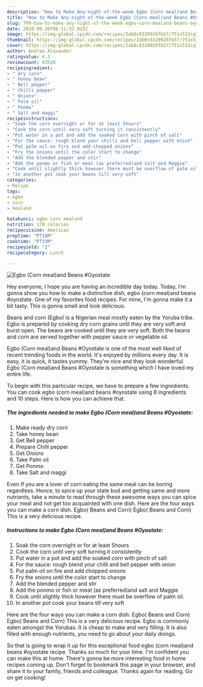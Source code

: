 ```yaml
---
description: "How to Make Any-night-of-the-week Egbo (Corn meal)and Beans #Oyostate"
title: "How to Make Any-night-of-the-week Egbo (Corn meal)and Beans #Oyostate"
slug: 799-how-to-make-any-night-of-the-week-egbo-corn-mealand-beans-oyostate
date: 2020-09-30T06:11:53.025Z
image: https://img-global.cpcdn.com/recipes/2ab8c8320926fb57/751x532cq70/egbo-corn-mealand-beans-oyostate-recipe-main-photo.jpg
thumbnail: https://img-global.cpcdn.com/recipes/2ab8c8320926fb57/751x532cq70/egbo-corn-mealand-beans-oyostate-recipe-main-photo.jpg
cover: https://img-global.cpcdn.com/recipes/2ab8c8320926fb57/751x532cq70/egbo-corn-mealand-beans-oyostate-recipe-main-photo.jpg
author: Andrew Alexander
ratingvalue: 4.3
reviewcount: 43520
recipeingredient:
- " dry corn"
- " honey bean"
- " Bell pepper"
- " Chilli pepper"
- " Onions"
- " Palm oil"
- " Ponmo"
- " Salt and maggi"
recipeinstructions:
- "Soak the corn overnight or for at least 5hours"
- "Cook the corn until very soft turning it consistently"
- "Put water in a pot and add the soaked corn with pinch of salt"
- "For the sauce: rough blend your chilli and bell pepper with onion"
- "Put palm oil on fire and add chopped onions"
- "Fry the onions until the color start to change"
- "Add the blended pepper and stir"
- "Add the ponmo or fish or meat (as preferred)and salt and Maggie"
- "Cook until slightly thick however there must be overflow of palm oil."
- "In another pot cook your beans till very soft"
categories:
- Recipe
tags:
- egbo
- corn
- mealand

katakunci: egbo corn mealand 
nutrition: 170 calories
recipecuisine: American
preptime: "PT18M"
cooktime: "PT33M"
recipeyield: "2"
recipecategory: Lunch

---
```



![Egbo (Corn meal)and Beans #Oyostate](https://img-global.cpcdn.com/recipes/2ab8c8320926fb57/751x532cq70/egbo-corn-mealand-beans-oyostate-recipe-main-photo.jpg)

Hey everyone, I hope you are having an incredible day today. Today, I'm gonna show you how to make a distinctive dish, egbo (corn meal)and beans #oyostate. One of my favorites food recipes. For mine, I'm gonna make it a bit tasty. This is gonna smell and look delicious.

Beans and corn (Egbo) is a Nigerian meal mostly eaten by the Yoruba tribe. Egbo is prepared by cooking dry corn grains until they are very soft and burst open. The beans are cooked until they are very soft. Both the beans and corn are served together with pepper sauce or vegetable oil.

Egbo (Corn meal)and Beans #Oyostate is one of the most well liked of recent trending foods in the world. It's enjoyed by millions every day. It is easy, it is quick, it tastes yummy. They're nice and they look wonderful. Egbo (Corn meal)and Beans #Oyostate is something which I have loved my entire life.


To begin with this particular recipe, we have to prepare a few ingredients. You can cook egbo (corn meal)and beans #oyostate using 8 ingredients and 10 steps. Here is how you can achieve that.

<!--inarticleads1-->

##### The ingredients needed to make Egbo (Corn meal)and Beans #Oyostate:

1. Make ready  dry corn
1. Take  honey bean
1. Get  Bell pepper
1. Prepare  Chilli pepper
1. Get  Onions
1. Take  Palm oil
1. Get  Ponmo
1. Take  Salt and maggi


Even If you are a lover of corn eating the same meal can be boring regardless. Hence, to spice up your state bud and getting same and more nutrients, take a minute to read through these awesome ways you can spice your meal and not get too acquainted with one dish. Here are the four ways you can make a corn dish. Egbo( Beans and Corn) Egbo( Beans and Corn) This is a very delicious recipe. 

<!--inarticleads2-->

##### Instructions to make Egbo (Corn meal)and Beans #Oyostate:

1. Soak the corn overnight or for at least 5hours
1. Cook the corn until very soft turning it consistently
1. Put water in a pot and add the soaked corn with pinch of salt
1. For the sauce: rough blend your chilli and bell pepper with onion
1. Put palm oil on fire and add chopped onions
1. Fry the onions until the color start to change
1. Add the blended pepper and stir
1. Add the ponmo or fish or meat (as preferred)and salt and Maggie
1. Cook until slightly thick however there must be overflow of palm oil.
1. In another pot cook your beans till very soft


Here are the four ways you can make a corn dish. Egbo( Beans and Corn) Egbo( Beans and Corn) This is a very delicious recipe. Egbo is commonly eaten amongst the Yorubas. It is cheap to make and very filling. It is also filled with enough nutrients, you need to go about your daily doings. 

So that is going to wrap it up for this exceptional food egbo (corn meal)and beans #oyostate recipe. Thanks so much for your time. I'm confident you can make this at home. There's gonna be more interesting food in home recipes coming up. Don't forget to bookmark this page in your browser, and share it to your family, friends and colleague. Thanks again for reading. Go on get cooking!

